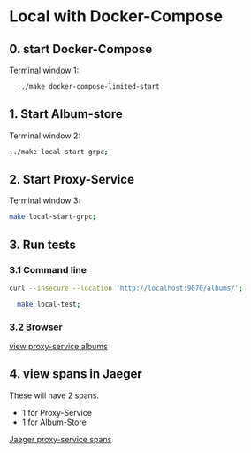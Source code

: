 # Local with Docker-Compose

## 0. start Docker-Compose

Terminal window 1:

```bash
  ../make docker-compose-limited-start
```

## 1. Start Album-store

Terminal window 2:

```bash
../make local-start-grpc;
```

## 2. Start Proxy-Service

Terminal window 3:

```bash
make local-start-grpc;
```

## 3. Run tests

### 3.1 Command line 
```bash
curl --insecure --location 'http://localhost:9070/albums/'; 
```

```bash
  make local-test;
```

### 3.2 Browser 

[view proxy-service albums](http://localhost:9070/albums)

## 4. view spans in Jaeger

These will have 2 spans.

* 1 for Proxy-Service
* 1 for Album-Store

[Jaeger proxy-service spans](http://localhost:16696/search?service=proxy-service)
